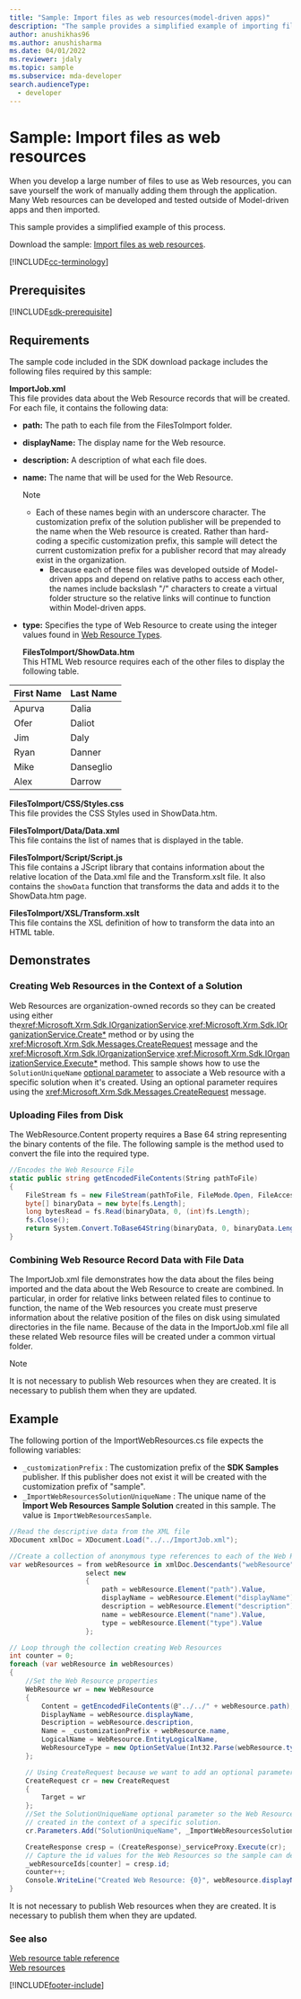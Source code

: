 ```yaml
---
title: "Sample: Import files as web resources(model-driven apps)"
description: "The sample provides a simplified example of importing files as web resources."
author: anushikhas96
ms.author: anushisharma
ms.date: 04/01/2022
ms.reviewer: jdaly
ms.topic: sample
ms.subservice: mda-developer
search.audienceType:
  - developer
---
```


# Sample: Import files as web resources

When you develop a large number of files to use as Web resources, you can save yourself the work of manually adding them through the application. Many Web resources can be developed and tested outside of Model-driven apps and then imported.

This sample provides a simplified example of this process.

Download the sample: [Import files as web resources](https://github.com/microsoft/PowerApps-Samples/tree/master/dataverse/orgsvc/CSharp/ImportWebResources).

[!INCLUDE[cc-terminology](../data-platform/includes/cc-terminology.md)]

## Prerequisites

[!INCLUDE[sdk-prerequisite](../../includes/sdk-prerequisite.md)]

## Requirements

The sample code included in the SDK download package includes the following files required by this sample:

**ImportJob.xml**  
 This file provides data about the Web Resource records that will be created. For each file, it contains the following data:

- **path:** The path to each file from the FilesToImport folder.
- **displayName:** The display name for the Web resource.
- **description:** A description of what each file does.
- **name:** The name that will be used for the Web Resource.

  > [!NOTE]
  >
  > - Each of these names begin with an underscore character. The customization prefix of the solution publisher will be prepended to the name when the Web resource is created. Rather than hard-coding a specific customization prefix, this sample will detect the current customization prefix for a publisher record that may already exist in the organization.
  >   - Because each of these files was developed outside of Model-driven apps and depend on relative paths to access each other, the names include backslash "/" characters to create a virtual folder structure so the relative links will continue to function within Model-driven apps.

- **type:** Specifies the type of Web Resource to create using the integer values found in [Web Resource Types](web-resources.md#BKMK_WebResourceTypes).

  **FilesToImport/ShowData.htm**  
  This HTML Web resource requires each of the other files to display the following table.

| First Name | Last Name |
| ---------- | --------- |
| Apurva     | Dalia     |
| Ofer       | Daliot    |
| Jim        | Daly      |
| Ryan       | Danner    |
| Mike       | Danseglio |
| Alex       | Darrow    |

**FilesToImport/CSS/Styles.css**  
 This file provides the CSS Styles used in ShowData.htm.

**FilesToImport/Data/Data.xml**  
 This file contains the list of names that is displayed in the table.

**FilesToImport/Script/Script.js**  
 This file contains a JScript library that contains information about the relative location of the Data.xml file and the Transform.xslt file. It also contains the `showData` function that transforms the data and adds it to the ShowData.htm page.

**FilesToImport/XSL/Transform.xslt**  
 This file contains the XSL definition of how to transform the data into an HTML table.

## Demonstrates

### Creating Web Resources in the Context of a Solution

Web Resources are organization-owned records so they can be created using either the<xref:Microsoft.Xrm.Sdk.IOrganizationService>.<xref:Microsoft.Xrm.Sdk.IOrganizationService.Create*> method or by using the <xref:Microsoft.Xrm.Sdk.Messages.CreateRequest> message and the <xref:Microsoft.Xrm.Sdk.IOrganizationService>.<xref:Microsoft.Xrm.Sdk.IOrganizationService.Execute*> method. This sample shows how to use the `SolutionUniqueName` [optional parameter](../data-platform/optional-parameters.md#associate-a-solution-component-with-a-solution) to associate a Web resource with a specific solution when it's created. Using an optional parameter requires using the <xref:Microsoft.Xrm.Sdk.Messages.CreateRequest> message.

### Uploading Files from Disk

The WebResource.Content property requires a Base 64 string representing the binary contents of the file. The following sample is the method used to convert the file into the required type.

```C#
//Encodes the Web Resource File
static public string getEncodedFileContents(String pathToFile)
{
    FileStream fs = new FileStream(pathToFile, FileMode.Open, FileAccess.Read);
    byte[] binaryData = new byte[fs.Length];
    long bytesRead = fs.Read(binaryData, 0, (int)fs.Length);
    fs.Close();
    return System.Convert.ToBase64String(binaryData, 0, binaryData.Length);
}
```

### Combining Web Resource Record Data with File Data

The ImportJob.xml file demonstrates how the data about the files being imported and the data about the Web Resource to create are combined. In particular, in order for relative links between related files to continue to function, the name of the Web resources you create must preserve information about the relative position of the files on disk using simulated directories in the file name. Because of the data in the ImportJob.xml file all these related Web resource files will be created under a common virtual folder.

> [!NOTE]
> It is not necessary to publish Web resources when they are created. It is necessary to publish them when they are updated.

## Example

The following portion of the ImportWebResources.cs file expects the following variables:

- `_customizationPrefix` : The customization prefix of the **SDK Samples** publisher. If this publisher does not exist it will be created with the customization prefix of "sample".
- `_ImportWebResourcesSolutionUniqueName` : The unique name of the **Import Web Resources Sample Solution** created in this sample. The value is `ImportWebResourcesSample`.

```C#
//Read the descriptive data from the XML file
XDocument xmlDoc = XDocument.Load("../../ImportJob.xml");

//Create a collection of anonymous type references to each of the Web Resources
var webResources = from webResource in xmlDoc.Descendants("webResource")
                   select new
                   {
                       path = webResource.Element("path").Value,
                       displayName = webResource.Element("displayName").Value,
                       description = webResource.Element("description").Value,
                       name = webResource.Element("name").Value,
                       type = webResource.Element("type").Value
                   };

// Loop through the collection creating Web Resources
int counter = 0;
foreach (var webResource in webResources)
{
    //Set the Web Resource properties
    WebResource wr = new WebResource
    {
        Content = getEncodedFileContents(@"../../" + webResource.path),
        DisplayName = webResource.displayName,
        Description = webResource.description,
        Name = _customizationPrefix + webResource.name,
        LogicalName = WebResource.EntityLogicalName,
        WebResourceType = new OptionSetValue(Int32.Parse(webResource.type))
    };

    // Using CreateRequest because we want to add an optional parameter
    CreateRequest cr = new CreateRequest
    {
        Target = wr
    };
    //Set the SolutionUniqueName optional parameter so the Web Resources will be
    // created in the context of a specific solution.
    cr.Parameters.Add("SolutionUniqueName", _ImportWebResourcesSolutionUniqueName);

    CreateResponse cresp = (CreateResponse)_serviceProxy.Execute(cr);
    // Capture the id values for the Web Resources so the sample can delete them.
    _webResourceIds[counter] = cresp.id;
    counter++;
    Console.WriteLine("Created Web Resource: {0}", webResource.displayName);
}
```

It is not necessary to publish Web resources when they are created. It is necessary to publish them when they are updated.

### See also

[Web resource table reference](../data-platform/reference/entities/webresource.md)<br/>
[Web resources](web-resources.md)

[!INCLUDE[footer-include](../../includes/footer-banner.md)]
